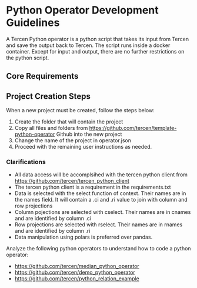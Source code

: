 # Python Operator Development Guidelines

A Tercen Python operator is a python script that takes its input from Tercen and save the output back to Tercen.
The script runs inside a docker container.
Except for input and output, there are no further restrictions on the python script.

## Core Requirements

## Project Creation Steps

When a new project must be created, follow the steps below:
1. Create the folder that will contain the project
2. Copy all files and folders from https://github.com/tercen/template-python-operator Github into the new project
3. Change the name of the project in operator.json
4. Proceed with the remaining user instructions as needed.

### Clarifications

- All data access will be accomplsihed with the tercen python client from https://github.com/tercen/tercen_python_client
- The tercen python client is a requirement in the requirements.txt
- Data is selected with the select function of context. Their names are in the names field. It will contain a .ci and .ri value to join with column and row projections
- Column pojections are selected with cselect. Their names are in cnames and are identified by column .ci
- Row projections are selected with rselect. Their names are in rnames and are identified by column .ri
- Data manipulation using polars is preferred over pandas.

Analyze the following python operators to understand how to code a python operator:
- https://github.com/tercen/median_python_operator
- https://github.com/tercen/demo_python_operator
- https://github.com/tercen/python_relation_example

